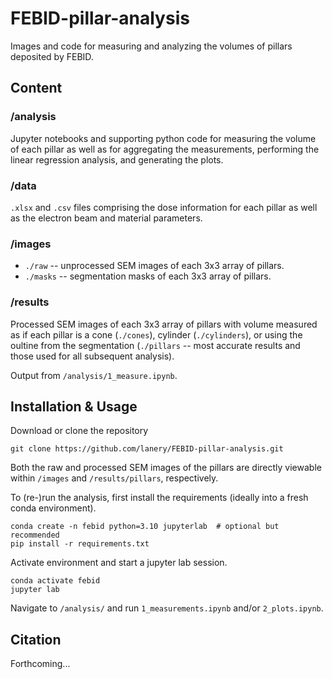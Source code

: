 # FEBID-pillar-analysis
 Images and code for measuring and analyzing the volumes of pillars deposited by FEBID.

## Content

### /analysis
Jupyter notebooks and supporting python code for measuring the volume of each pillar as well as for aggregating the measurements, performing the linear regression analysis, and generating the plots.

### /data
`.xlsx` and `.csv` files comprising the dose information for each pillar as well as the electron beam and material parameters.

### /images
* `./raw` -- unprocessed SEM images of each 3x3 array of pillars.
* `./masks` -- segmentation masks of each 3x3 array of pillars.

### /results
Processed SEM images of each 3x3 array of pillars with volume measured as if each pillar is a cone (`./cones`), cylinder (`./cylinders`), or using the oultine from the segmentation (`./pillars` -- most accurate results and those used for all subsequent analysis).

Output from `/analysis/1_measure.ipynb`.
<!--
* `/cones` -- processed SEM images of each 3x3 array of pillars with volume measured as if each pillar is a cone.
* `/cones` -- processed SEM images of each 3x3 array of pillars with volume measured as if each pillar is a cylinder.
* `/pillars` -- processed SEM images of each 3x3 array of pillars with volume measured using the outline from the segmentation. Most accurate measurement technique, and the technique used in all subsequent analysis.
* `results.csv` -- table of all recorded volume measurements.
-->


## Installation & Usage
Download or clone the repository
```
git clone https://github.com/lanery/FEBID-pillar-analysis.git
```

Both the raw and processed SEM images of the pillars are directly viewable within `/images` and `/results/pillars`, respectively.

To (re-)run the analysis, first install the requirements (ideally into a fresh conda environment).
```
conda create -n febid python=3.10 jupyterlab  # optional but recommended
pip install -r requirements.txt
```
Activate environment and start a jupyter lab session.
```
conda activate febid
jupyter lab
```
Navigate to `/analysis/` and run `1_measurements.ipynb` and/or `2_plots.ipynb`.


## Citation
Forthcoming...
